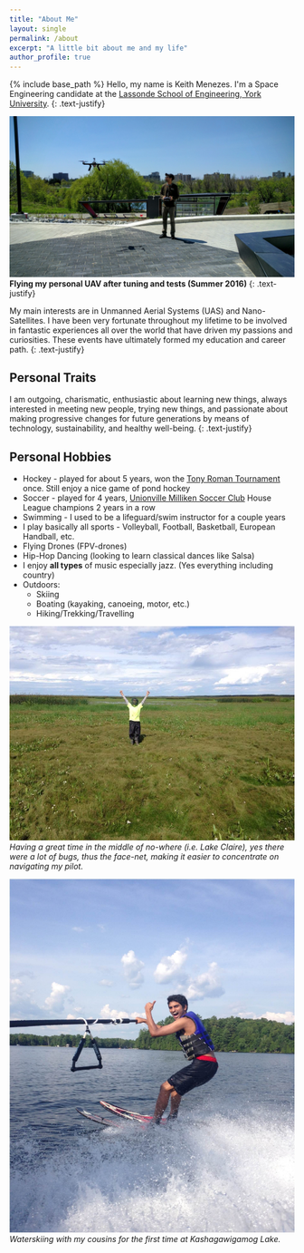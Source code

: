```yaml
---
title: "About Me"
layout: single
permalink: /about
excerpt: "A little bit about me and my life"
author_profile: true
---
```


{% include base_path %}
Hello, my name is Keith Menezes. I'm a Space Engineering candidate at the [Lassonde School of Engineering, York University](http://www.lassonde.yorku.ca/).
{: .text-justify}

![Flying my personal UAV after tuning and tests (Summer 2016)](/assets/images/fly.jpg "Flying my personal UAV after tuning and tests (Summer 2016)")
__Flying my personal UAV after tuning and tests (Summer 2016)__
{: .text-justify}

My main interests are in Unmanned Aerial Systems (UAS) and Nano-Satellites. I have been very fortunate throughout my lifetime to be involved in fantastic experiences all over the world that have driven my passions and curiosities. These events have ultimately formed my education and career path.
{: .text-justify}

## Personal Traits
I am outgoing, charismatic, enthusiastic about learning new things, always interested in meeting new people, trying new things, and passionate about making progressive changes for future generations by means of technology, sustainability, and healthy well-being.
{: .text-justify}

## Personal Hobbies
* Hockey - played for about 5 years, won the [Tony Roman Tournament](http://www.tchl.org/tr/) once. Still enjoy a nice game of pond hockey
* Soccer - played for 4 years, [Unionville Milliken Soccer Club](http://www.u-msc.com/) House League champions 2 years in a row
* Swimming - I used to be a lifeguard/swim instructor for a couple years
* I play basically all sports - Volleyball, Football, Basketball, European Handball, etc.
* Flying Drones (FPV-drones)
* Hip-Hop Dancing (looking to learn classical dances like Salsa)
* I enjoy **all types** of music especially jazz. (Yes everything including country)
* Outdoors:
    * Skiing
    * Boating (kayaking, canoeing, motor, etc.)
    * Hiking/Trekking/Travelling

![Just loving the outdoors](/assets/images/justlovingtheoutdoors.jpg "Just loving the outdoors")
*Having a great time in the middle of no-where (i.e. Lake Claire), yes there were a lot of bugs, thus the face-net, making it easier to concentrate on navigating my pilot.*

![Waterskiing at Kashagawigamog Lake](/assets/images/waterski.jpg "Waterskiing at Kashagawigamog Lake")
*Waterskiing with my cousins for the first time at Kashagawigamog Lake.*
